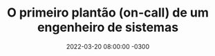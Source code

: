 ---
layout: post 
title:  "O primeiro plantão (on-call) de um engenheiro de sistemas"
date:   2022-03-20 08:00:00 -0300
published: true
tag: "Edição #2 - 21.03.2022"
headline: "O primeiro plantão (on-call) de um engenheiro de sistemas"
highlight_title: "Diary of a First-Time On-Call Engineer"
highlight_url: "https://thenewstack.io/diary-of-a-first-time-on-call-engineer/"
highlight_autor: "Anna Baker"
comentario: |-
    "<! --- Adicione seus comentários em português --->"
comentado_por: "Ricardo Coelho de Sousa"
comentado_por_linkedin: "http://www.linkedin.com/in/rcsousa1"
---